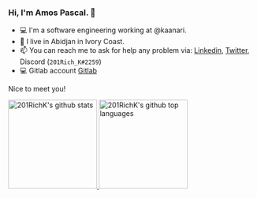 ### Hi, I'm Amos Pascal. 👋

-   💻 I'm a software engineering working at @kaanari.
-   🏡 I live in Abidjan in Ivory Coast.
-   📫 You can reach me to ask for help any problem via: [Linkedin](https://www.linkedin.com/in/amos-pascal-amos-645a0418a), [Twitter](https://twitter.com/201RichK), Discord (`201Rich_K#2259`)
-   💻 Gitlab account [Gitlab](https://gitlab.com/amos12)

Nice to meet you!

<a href="https://github.com/201RichK">
  <img height="180em" src="https://github-readme-stats.vercel.app/api?username=201RichK&show_icons=true&theme=merko&count_private=true" alt="201RichK's github stats" />
  <img height="180em" src="https://github-readme-stats.vercel.app/api/top-langs/?username=201RichK&theme=merko&layout=compact&hide=html,css" alt="201RichK's github top languages" />
</a>
<!--
**201RichK/201RichK** is a ✨ _special_ ✨ repository because its `README.md` (this file) appears on your GitHub profile.

Here are some ideas to get you started:

-   🔭 I’m currently working on ...
-   🌱 I’m currently learning ...
-   👯 I’m looking to collaborate on ...
-   🤔 I’m looking for help with ...
-   💬 Ask me about ...
-   😄 Pronouns: ...
-   ⚡ Fun fact: ...
    -->
